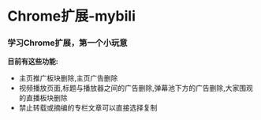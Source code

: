 Chrome扩展-mybili
=
<h3>学习Chrome扩展，第一个小玩意</h3>
<b>目前有这些功能:</b>
<ul>
		<li>  主页推广板块删除,主页广告删除</li>
		<li>  视频播放页面,标题与播放器之间的广告删除,弹幕池下方的广告删除,大家围观的直播板块删除</li>
		<li>  禁止转载或摘编的专栏文章可以直接选择复制</li>
	</ul>
